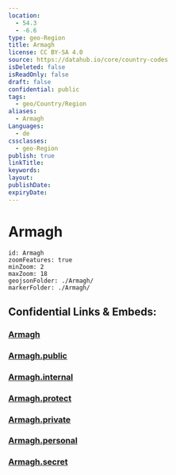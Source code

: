 ```yaml
---
location:
  - 54.3
  - -6.6
type: geo-Region
title: Armagh
license: CC BY-SA 4.0
source: https://datahub.io/core/country-codes
isDeleted: false
isReadOnly: false
draft: false
confidential: public
tags:
  - geo/Country/Region
aliases:
  - Armagh
Languages:
  - de
cssclasses:
  - geo-Region
publish: true
linkTitle:
keywords:
layout:
publishDate:
expiryDate:
---
```


# Armagh

```leaflet
id: Armagh
zoomFeatures: true 
minZoom: 2 
maxZoom: 18
geojsonFolder: ./Armagh/
markerFolder: ./Armagh/
```


## Confidential Links & Embeds: 

### [Armagh](/_Standards/Earth/Continent/Europe/Europe~North/UK/Ireland~North/counties~Ireland~North/Armagh-City,Banbridge_and_Craig/cities~Armagh-City,Banbridge_and_Craig/Armagh.md) 

### [Armagh.public](/_public/Earth/Continent/Europe/Europe~North/UK/Ireland~North/counties~Ireland~North/Armagh-City,Banbridge_and_Craig/cities~Armagh-City,Banbridge_and_Craig/Armagh.public.md) 

### [Armagh.internal](/_internal/Earth/Continent/Europe/Europe~North/UK/Ireland~North/counties~Ireland~North/Armagh-City,Banbridge_and_Craig/cities~Armagh-City,Banbridge_and_Craig/Armagh.internal.md) 

### [Armagh.protect](/_protect/Earth/Continent/Europe/Europe~North/UK/Ireland~North/counties~Ireland~North/Armagh-City,Banbridge_and_Craig/cities~Armagh-City,Banbridge_and_Craig/Armagh.protect.md) 

### [Armagh.private](/_private/Earth/Continent/Europe/Europe~North/UK/Ireland~North/counties~Ireland~North/Armagh-City,Banbridge_and_Craig/cities~Armagh-City,Banbridge_and_Craig/Armagh.private.md) 

### [Armagh.personal](/_personal/Earth/Continent/Europe/Europe~North/UK/Ireland~North/counties~Ireland~North/Armagh-City,Banbridge_and_Craig/cities~Armagh-City,Banbridge_and_Craig/Armagh.personal.md) 

### [Armagh.secret](/_secret/Earth/Continent/Europe/Europe~North/UK/Ireland~North/counties~Ireland~North/Armagh-City,Banbridge_and_Craig/cities~Armagh-City,Banbridge_and_Craig/Armagh.secret.md)

